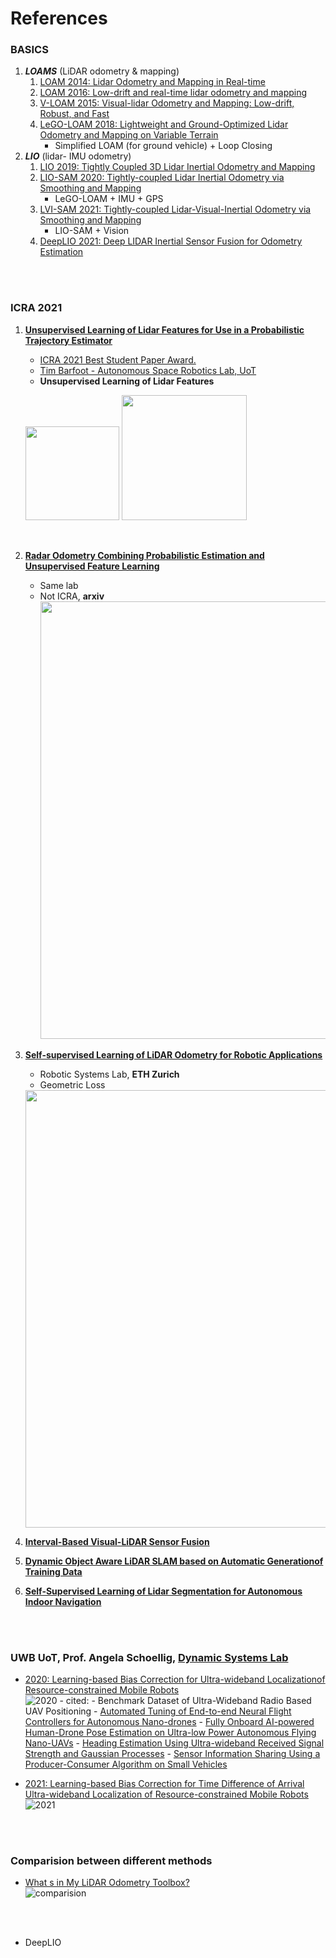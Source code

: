 # References



<!---
Started to write on Sep 1 2021
Zahra
-->

### BASICS
1. ***LOAMS***  (LiDAR odometry & mapping)
    1. [LOAM 2014: Lidar Odometry and Mapping in Real-time](https://www.ri.cmu.edu/pub_files/2014/7/Ji_LidarMapping_RSS2014_v8.pdf)
    2. [LOAM 2016: Low-drift and real-time lidar odometry and mapping](https://link.springer.com/content/pdf/10.1007/s10514-016-9548-2.pdf) 
    3. [V-LOAM 2015: Visual-lidar Odometry and Mapping: Low-drift, Robust, and Fast](https://frc.ri.cmu.edu/~zhangji/publications/ICRA_2015.pdf) 
    4. [LeGO-LOAM 2018: Lightweight and Ground-Optimized Lidar Odometry and Mapping on Variable Terrain](https://ieeexplore.ieee.org/stamp/stamp.jsp?tp=&arnumber=8594299)  
       - Simplified LOAM (for ground vehicle) + Loop Closing  
2. ***LIO***  (lidar- IMU odometry)
    1. [LIO 2019: Tightly Coupled 3D Lidar Inertial Odometry and Mapping](https://arxiv.org/pdf/1904.06993.pdf)
    2. [LIO-SAM 2020: Tightly-coupled Lidar Inertial Odometry via Smoothing and Mapping](https://arxiv.org/pdf/2007.00258.pdf)
        - LeGO-LOAM + IMU + GPS
    3. [LVI-SAM 2021: Tightly-coupled Lidar-Visual-Inertial Odometry via Smoothing and Mapping](https://arxiv.org/pdf/2104.10831.pdf)
        - LIO-SAM + Vision
    4. [DeepLIO 2021: Deep LIDAR Inertial Sensor Fusion for Odometry Estimation ](https://www.researchgate.net/publication/352498082_DEEPLIO_DEEP_LIDAR_INERTIAL_SENSOR_FUSION_FOR_ODOMETRY_ESTIMATION)

<br/>
<br/>

### ICRA 2021
1. **[Unsupervised Learning of Lidar Features for Use in a Probabilistic Trajectory Estimator](https://arxiv.org/pdf/2102.11261.pdf)**
    - [ICRA 2021 Best Student Paper Award.](https://www.youtube.com/watch?v=RU5ZMXdDewQ)
    - [Tim Barfoot - Autonomous Space Robotics Lab, UoT](http://asrl.utias.utoronto.ca/~tdb/)  
    - **Unsupervised Learning of Lidar Features**  
    <p float="left">
      <img src="https://user-images.githubusercontent.com/46463022/131919839-99f72eeb-a77f-4138-8b57-2af758603d30.png" height="150">
      <img src="https://user-images.githubusercontent.com/46463022/131920410-d063251f-64e3-4340-97ab-08562b5d987e.png" height="200">
    </p>
    <br/>
2. **[Radar Odometry Combining Probabilistic Estimation and Unsupervised Feature Learning](https://arxiv.org/pdf/2105.14152.pdf)**
    - Same lab  
    - Not ICRA, **arxiv**   
      <img src="https://user-images.githubusercontent.com/46463022/131921132-d3be8026-e3f9-4b40-b91a-2eb369eeb808.png" width="700">
      <br/>
      
3. **[Self-supervised Learning of LiDAR Odometry for Robotic Applications](https://arxiv.org/pdf/2011.05418.pdf)**  
    - Robotic Systems Lab, **ETH Zurich**  
    - Geometric Loss  
    <img src="https://user-images.githubusercontent.com/46463022/131921721-4e8bedf3-b61f-43c3-a330-5e667cd5361f.png" width="700">
    <br/>
4. **[Interval-Based Visual-LiDAR Sensor Fusion](https://ieeexplore.ieee.org/stamp/stamp.jsp?tp=&arnumber=9349119)**  
5. **[Dynamic  Object  Aware  LiDAR  SLAM  based  on  Automatic  Generationof  Training  Data](https://arxiv.org/pdf/2104.03657.pdf)**
6. **[Self-Supervised Learning of Lidar Segmentation for Autonomous Indoor Navigation](https://arxiv.org/pdf/2012.05897.pdf)**

<br/>
<br/>
    
### UWB UoT, Prof. Angela Schoellig, [Dynamic Systems Lab](https://www.dynsyslab.org/vision-news/)

- [2020: Learning-based Bias Correction for Ultra-wideband Localizationof Resource-constrained Mobile Robots ](https://arxiv.org/abs/2003.09371)  
![2020](https://user-images.githubusercontent.com/46463022/131751671-faa3a935-83a7-49ce-b38e-5eedd06da3ba.png) 
        - cited:
            - Benchmark Dataset of Ultra-Wideband Radio Based UAV Positioning
            - [Automated Tuning of End-to-end Neural Flight Controllers for Autonomous Nano-drones](https://ieeexplore.ieee.org/stamp/stamp.jsp?tp=&arnumber=9458550)
            - [Fully Onboard AI-powered Human-Drone Pose Estimation on Ultra-low Power Autonomous Flying Nano-UAVs](https://arxiv.org/pdf/2103.10873.pdf)
            - [Heading Estimation Using Ultra-wideband Received Signal Strength and Gaussian Processes](https://ieeexplore.ieee.org/stamp/stamp.jsp?tp=&arnumber=9508865)
            - [Sensor Information Sharing Using a Producer-Consumer Algorithm on Small Vehicles ](https://www.mdpi.com/1424-8220/21/9/3022/htm)
    
- [2021: Learning-based Bias Correction for Time Difference of Arrival Ultra-wideband Localization of Resource-constrained Mobile Robots ](https://arxiv.org/abs/2103.01885)  
![2021](https://user-images.githubusercontent.com/46463022/131751263-a1e44428-31bc-495f-8f5f-13f93756a9cd.png)

<br/>
<br/>


### Comparision between different methods
- [What s in My LiDAR Odometry Toolbox?](https://arxiv.org/abs/2103.09708)  
![comparision](https://user-images.githubusercontent.com/46463022/131752670-51148481-b147-42be-8f3c-5984f033c786.png)

<br/>
<br/>


- DeepLIO

